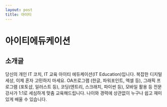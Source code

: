 ```yaml
---
layout: post
title: 아이티
---
```

# 아이티에듀케이션 
## 소개글
당신의 개인 IT 코치, IT 교육
아이티 에듀케이션(IT Education)입니다.
복잡한 디지털 세상, 이제 혼자 고민하지 마세요. 
OA프로그램 (한글, 파워포인트, 엑셀 등), 
그래픽 프로그램 (포토샵, 일러스트 등), 
코딩(엔트리, 스크래치, 파이썬 등), 모바일 활용 등
전문 강사가 1:1로 세심하게 맞춤 교육해드립니다. 
나이와 경력에 상관없이 누구나 쉽고 재미있게 배울 수 있습니다.
